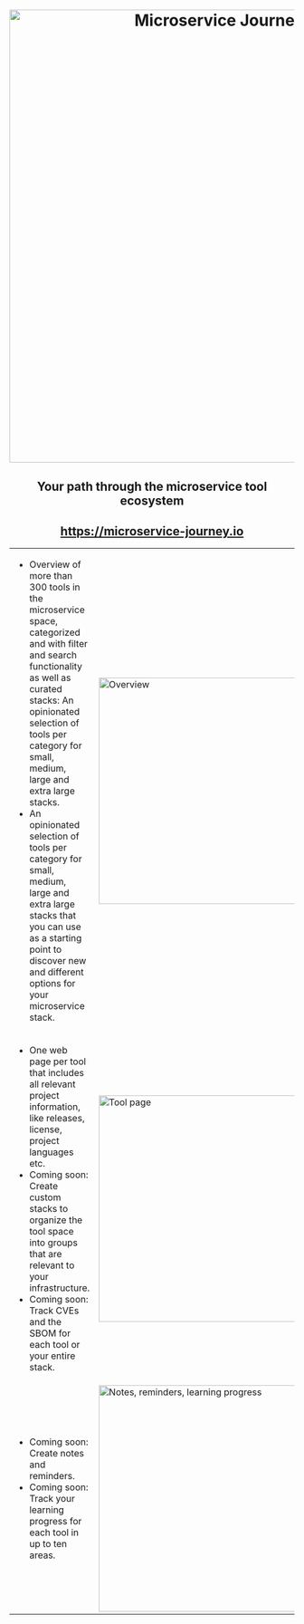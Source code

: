 <h1 align="center">
    <a href="https://microservice-journey.io/" target="_blank">
        <img width="800" alt="Microservice Journey Logo" src="https://github.com/user-attachments/assets/bd3ea414-89fe-4c22-b44e-853fa6e09f97" />
    </a>
</h1>

<h2 align="center">Your path through the microservice tool ecosystem</h2>

<h2 align="center">
    <a href="https://microservice-journey.io/" target="_blank">
        https://microservice-journey.io
    </a>
</h2>

<table width="1000px">
    <tr>
        <td width="50%">
            <ul>
                <li>Overview of more than 300 tools in the microservice space, categorized and with filter and search functionality as well as curated stacks: An opinionated selection of tools per category for small, medium, large and extra large stacks.</li>
                <li>An opinionated selection of tools per category for small, medium, large and extra large stacks that you can use as a starting point to discover new and different options for your microservice stack.</li>
            </ul>
        </td>
        <td width="50%">
            <img width="400" alt="Overview" src="https://github.com/user-attachments/assets/0377a45f-2e0b-463a-ba06-5766c68ea884" /> 
        </td>
    </tr>
    <tr>
        <td width="50%">
            <ul>
                <li>One web page per tool that includes all relevant project information, like releases, license, project languages etc.</li>
                <li>Coming soon: Create custom stacks to organize the tool space into groups that are relevant to your infrastructure.</li>
                <li>Coming soon: Track CVEs and the SBOM for each tool or your entire stack.</li>
            </ul>
        </td>
        <td width="50%">
            <img width="400" alt="Tool page" src="https://github.com/user-attachments/assets/d4a6ad1e-1a54-4551-acfe-1006fc107e32" />
        </td>
    </tr>
    <tr>
        <td width="50%">
            <ul>
                <li>Coming soon: Create notes and reminders.</li>
                <li>Coming soon: Track your learning progress for each tool in up to ten areas.</li>
            </ul>
        </td>
        <td width="50%">
            <img width="400" alt="Notes, reminders, learning progress" src="https://github.com/user-attachments/assets/d01a5f95-dad4-4bed-b6f5-2cd5da123a3b" />
        </td>
    </tr>
</table>
